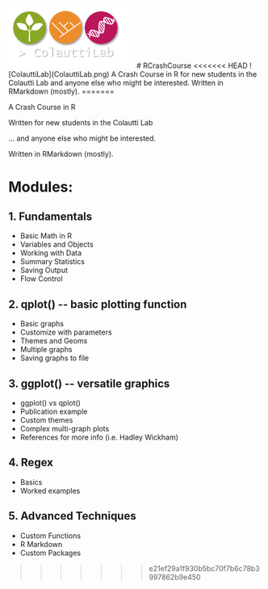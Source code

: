 <img src="ColauttiLabLogo.png" width="250">
# RCrashCourse
<<<<<<< HEAD
![ColauttiLab](ColauttiLab.png)
A Crash Course in R for new students in the Colautti Lab and anyone else who might be interested. Written in RMarkdown (mostly).
=======

A Crash Course in R 

Written for new students in the Colautti Lab 

... and anyone else who might be interested. 

Written in RMarkdown (mostly).

# Modules:

## 1. Fundamentals

  * Basic Math in R
  * Variables and Objects
  * Working with Data
  * Summary Statistics
  * Saving Output
  * Flow Control
  
## 2. qplot() -- basic plotting function

  * Basic graphs
  * Customize with parameters
  * Themes and Geoms
  * Multiple graphs
  * Saving graphs to file

## 3. ggplot() -- versatile graphics

  * ggplot() vs qplot()
  * Publication example
  * Custom themes
  * Complex multi-graph plots
  * References for more info (i.e. Hadley Wickham)

## 4. Regex

  * Basics
  * Worked examples
  
## 5. Advanced Techniques

  * Custom Functions
  * R Markdown
  * Custom Packages

>>>>>>> e21ef29a1f930b5bc70f7b6c78b3997862b9e450
